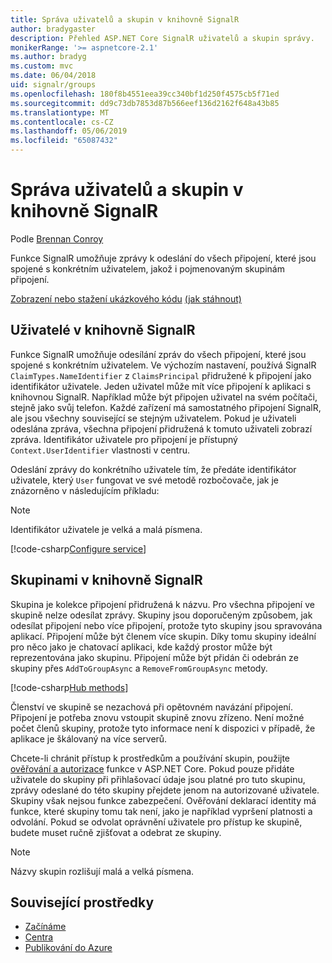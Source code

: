 ```yaml
---
title: Správa uživatelů a skupin v knihovně SignalR
author: bradygaster
description: Přehled ASP.NET Core SignalR uživatelů a skupin správy.
monikerRange: '>= aspnetcore-2.1'
ms.author: bradyg
ms.custom: mvc
ms.date: 06/04/2018
uid: signalr/groups
ms.openlocfilehash: 180f8b4551eea39cc340bf1d250f4575cb5f71ed
ms.sourcegitcommit: dd9c73db7853d87b566eef136d2162f648a43b85
ms.translationtype: MT
ms.contentlocale: cs-CZ
ms.lasthandoff: 05/06/2019
ms.locfileid: "65087432"
---
```

# <a name="manage-users-and-groups-in-signalr"></a>Správa uživatelů a skupin v knihovně SignalR

Podle [Brennan Conroy](https://github.com/BrennanConroy)

Funkce SignalR umožňuje zprávy k odeslání do všech připojení, které jsou spojené s konkrétním uživatelem, jakož i pojmenovaným skupinám připojení.

[Zobrazení nebo stažení ukázkového kódu](https://github.com/aspnet/AspNetCore.Docs/tree/master/aspnetcore/signalr/groups/sample/) [(jak stáhnout)](xref:index#how-to-download-a-sample)

## <a name="users-in-signalr"></a>Uživatelé v knihovně SignalR

Funkce SignalR umožňuje odesílání zpráv do všech připojení, které jsou spojené s konkrétním uživatelem. Ve výchozím nastavení, používá SignalR `ClaimTypes.NameIdentifier` z `ClaimsPrincipal` přidružené k připojení jako identifikátor uživatele. Jeden uživatel může mít více připojení k aplikaci s knihovnou SignalR. Například může být připojen uživatel na svém počítači, stejně jako svůj telefon. Každé zařízení má samostatného připojení SignalR, ale jsou všechny související se stejným uživatelem. Pokud je uživateli odeslána zpráva, všechna připojení přidružená k tomuto uživateli zobrazí zpráva. Identifikátor uživatele pro připojení je přístupný `Context.UserIdentifier` vlastnosti v centru.

Odeslání zprávy do konkrétního uživatele tím, že předáte identifikátor uživatele, který `User` fungovat ve své metodě rozbočovače, jak je znázorněno v následujícím příkladu:

> [!NOTE]
> Identifikátor uživatele je velká a malá písmena.

[!code-csharp[Configure service](groups/sample/hubs/chathub.cs?range=29-32)]

## <a name="groups-in-signalr"></a>Skupinami v knihovně SignalR

Skupina je kolekce připojení přidružená k názvu. Pro všechna připojení ve skupině nelze odesílat zprávy. Skupiny jsou doporučeným způsobem, jak odesílat připojení nebo více připojení, protože tyto skupiny jsou spravována aplikací. Připojení může být členem více skupin. Díky tomu skupiny ideální pro něco jako je chatovací aplikaci, kde každý prostor může být reprezentována jako skupinu. Připojení může být přidán či odebrán ze skupiny přes `AddToGroupAsync` a `RemoveFromGroupAsync` metody.

[!code-csharp[Hub methods](groups/sample/hubs/chathub.cs?range=15-27)]

Členství ve skupině se nezachová při opětovném navázání připojení. Připojení je potřeba znovu vstoupit skupině znovu zřízeno. Není možné počet členů skupiny, protože tyto informace není k dispozici v případě, že aplikace je škálovaný na více serverů.

Chcete-li chránit přístup k prostředkům a používání skupin, použijte [ověřování a autorizace](xref:signalr/authn-and-authz) funkce v ASP.NET Core. Pokud pouze přidáte uživatele do skupiny při přihlašovací údaje jsou platné pro tuto skupinu, zprávy odeslané do této skupiny přejdete jenom na autorizované uživatele. Skupiny však nejsou funkce zabezpečení. Ověřování deklarací identity má funkce, které skupiny tomu tak není, jako je například vypršení platnosti a odvolání. Pokud se odvolat oprávnění uživatele pro přístup ke skupině, budete muset ručně zjišťovat a odebrat ze skupiny.

> [!NOTE]
> Názvy skupin rozlišují malá a velká písmena.

## <a name="related-resources"></a>Související prostředky

* [Začínáme](xref:tutorials/signalr)
* [Centra](xref:signalr/hubs)
* [Publikování do Azure](xref:signalr/publish-to-azure-web-app)
